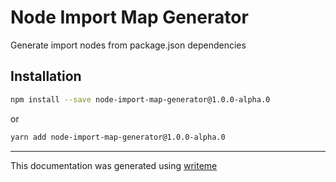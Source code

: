 # Node Import Map Generator

Generate import nodes from package.json dependencies

## Installation

```bash
npm install --save node-import-map-generator@1.0.0-alpha.0
```
or
```bash
yarn add node-import-map-generator@1.0.0-alpha.0
```

---
This documentation was generated using [writeme](https://www.npmjs.com/package/@writeme/core)
